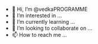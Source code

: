 - 👋 Hi, I’m @vedkaPROGRAMME
- 👀 I’m interested in ...
- 🌱 I’m currently learning ...
- 💞️ I’m looking to collaborate on ...
- 📫 How to reach me ...

<!---
vedkaPROGRAMME/vedkaPROGRAMME is a ✨ special ✨ repository because its `README.md` (this file) appears on your GitHub profile.
You can click the Preview link to take a look at your changes.
--->
